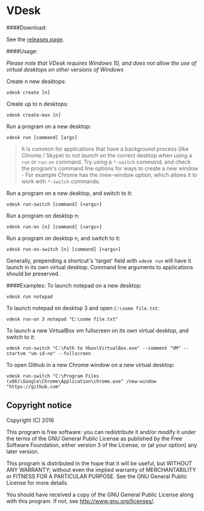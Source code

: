 # VDesk

####Download:

See the [releases page](https://github.com/eksime/VDesk/releases/).

####Usage:

*Please note that VDesk requires Windows 10, and does not allow the use of virtual desktops on other versions of Windows*

Create n new desktops:

`vdesk create [n]`

Create up to n desktops:

`vdesk create-max [n]`

Run a program on a new desktop:

`vdesk run [command] [args]`

> It is common for applications that have a background process (like Chrome / Skype) to not launch on the correct desktop when using a `run` or `run-on` command. Try using a `*-switch` command, and check the program's command line options for ways to create a new window - For example Chrome has the /new-window option, which allows it to work with `*-switch` commands.

Run a program on a new desktop, and switch to it:

`vdesk run-switch [command] [<args>]`

Run a program on desktop n:

`vdesk run-on [n] [command] [<args>]`

Run a program on desktop n, and switch to it:

`vdesk run-on-switch [n] [command] [<args>]`

Generally, prepending a shortcut's 'target' field with `vdesk run` will have it launch in its own virtual desktop. Command line arguments to applications should be preserved.

####Examples:
To launch notepad on a new desktop:

`vdesk run notepad`

To launch notepad on desktop 3 and open `C:\some file.txt`:

`vdesk run-on 3 notepad "C:\some file.txt"`

To launch a new VirtualBox vm fullscreen on its own virtual desktop, and switch to it:

`vdesk run-switch "C:\Path to Vbox\VirtualBox.exe" --comment "VM" --startvm "vm-id-no" --fullscreen`

To open Github in a new Chrome window on a new virtual desktop:

`vdesk run-switch "C:\Program Files (x86)\Google\Chrome\Application\chrome.exe" /new-window "https://github.com"`

## Copyright notice

Copyright (C) 2016

This program is free software: you can redistribute it and/or modify
it under the terms of the GNU General Public License as published by
the Free Software Foundation, either version 3 of the License, or
(at your option) any later version.

This program is distributed in the hope that it will be useful,
but WITHOUT ANY WARRANTY; without even the implied warranty of
MERCHANTABILITY or FITNESS FOR A PARTICULAR PURPOSE.  See the
GNU General Public License for more details.

You should have received a copy of the GNU General Public License
along with this program.  If not, see <http://www.gnu.org/licenses/>.
